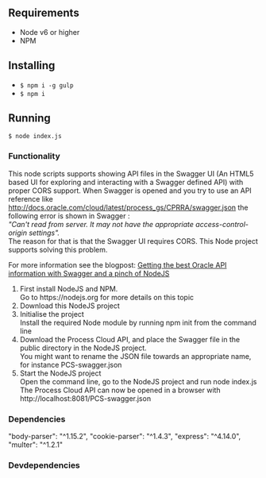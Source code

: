## Requirements
- Node v6 or higher
- NPM

## Installing
- `$ npm i -g gulp`
- `$ npm i`

## Running
`$ node index.js`


### Functionality
This node scripts supports showing API files in the Swagger UI (An HTML5 based UI for exploring and interacting with a Swagger defined API) with proper CORS support.
When Swagger is opened and you try to use an API reference like http://docs.oracle.com/cloud/latest/process_gs/CPRRA/swagger.json
the following error is shown in Swagger :
<br>
<i>"Can't read from server. It may not have the appropriate access-control-origin settings".</i>
<br>
The reason for that is that the Swagger UI requires CORS.
This Node project supports solving this problem.

For more information see the blogpost:
<a href="https://www.capgemini.com/blog/capgemini-oracle-blog/2017/01/getting-the-best-oracle-api-information-with-swagger-and-a-pinch">Getting the best Oracle API information with Swagger and a pinch of NodeJS</a>

<ol>
<li>First install NodeJS and NPM.
    <br>
    Go to https://nodejs.org for more details on this topic </li>
<li>Download this NodeJS project</li>
<li>Initialise the project</li>
    Install the required Node module by running npm init from the command line</li>
<li>Download the Process Cloud API, and place the Swagger file in the public directory in the NodeJS project.
    <br>
    You might want to rename the JSON file towards an appropriate name, for instance PCS-swagger.json </li>
<li>Start the NodeJS project
    <br>
    Open the command line, go to the NodeJS project and run node index.js
    <br>
    The Process Cloud API can now be opened in a browser with http://localhost:8081/PCS-swagger.json </li>
</ol>

### Dependencies
"body-parser": "^1.15.2",
"cookie-parser": "^1.4.3",
"express": "^4.14.0",
"multer": "^1.2.1"

### Devdependencies
